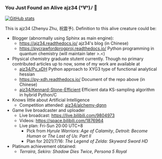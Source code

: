 ### You Just Found an Alive ajz34 (°∀°)ﾉ 👋

<!--
**ajz34/ajz34** is a ✨ _special_ ✨ repository because its `README.md` (this file) appears on your GitHub profile.

Here are some ideas to get you started:

- 🔭 I’m currently working on ...
- 🌱 I’m currently learning ...
- 👯 I’m looking to collaborate on ...
- 🤔 I’m looking for help with ...
- 💬 Ask me about ...
- 📫 How to reach me: ...
- 😄 Pronouns: ...
- ⚡ Fun fact: ...
-->

[![GitHub stats](https://github-readme-stats.vercel.app/api?username=ajz34)](https://github.com/anuraghazra/github-readme-stats)

This is ajz34 (Zhenyu Zhu, 祝震予). Definition to this alive creature could be:
- Blogger (abnormally using Sphinx as main engine):
  - https://ajz34.readthedocs.io/ ajz34's blog (in Chinese)
  - https://pycrawfordprogproj.readthedocs.io/ Python programming in quantum chemistry (will maintain later >.<)
- Physical chemistry graduate stutent currently. Though no primary contributed articles up to now, some of my work are available at
  - [ajz34/Py_xDH](https://github.com/ajz34/Py_xDH) Python approach to XYG3 type of functional analytical hessian
  - https://py-xdh.readthedocs.io/ Document of the repo above (in Chinese)
  - [ajz34/Kennard-Stone-Efficient](https://github.com/ajz34/Kennard-Stone-Efficient) Efficient data KS-sampling algorithm in hybrid Python/C
- Knows little about Artificial Intelligence
   - Competition attended: [ajz34/alchemy-dgnn](https://github.com/ajz34/alchemy-dgnn)
- Game live broadcaster and uploader
  - Live broadcast: https://live.bilibili.com/9804973
  - Videos: https://space.bilibili.com/1876964
  - Live plan: Fri-Sun 20:00 UTC+8 
    - Pick from *Hyrule Warriors: Age of Calamity*, *Detroit: Become Human* or *The Last of Us: Part II*
    - Plan for 2021/7/16: *The Legend of Zelda: Skyward Sword HD*
- Platinum achievement obtained:
  - *Terraira*, *Sekiro: Shadow Dies Twice*, *Persona 5 Royal*
